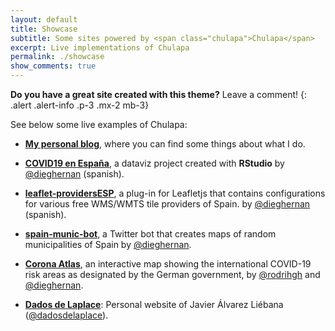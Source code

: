 ```yaml
---
layout: default
title: Showcase
subtitle: Some sites powered by <span class="chulapa">Chulapa</span>
excerpt: Live implementations of Chulapa
permalink: ./showcase
show_comments: true
---
```


**Do you have a great site created with this theme?** Leave a comment!
{: .alert .alert-info .p-3 .mx-2 mb-3}

See below some live examples of <span class="chulapa">Chulapa</span>:

- **[My personal blog](https://dieghernan.github.io/)**, where you can find some things about what I do.

- **[COVID19 en España](https://dieghernan.github.io/COVID19/)**, a dataviz project created with **RStudio** by [@dieghernan](https://github.com/dieghernan) (spanish). 

- **[leaflet-providersESP](https://dieghernan.github.io/leaflet-providersESP/)**, a plug-in for Leafletjs that contains configurations for various free WMS/WMTS tile providers of Spain. by [@dieghernan](https://github.com/dieghernan) (spanish). 

- **[spain-munic-bot](https://dieghernan.github.io/spain-munic-bot/)**, a Twitter bot that creates maps of random municipalities of Spain by [@dieghernan](https://github.com/dieghernan).

- **[Corona Atlas](https://corona-atlas.de/)**, an interactive map showing the international COVID-19 risk areas as designated by the German government, by [@rodrihgh](https://github.com/rodrihgh/) and [@dieghernan](https://github.com/dieghernan).

- **[Dados de Laplace](https://dadosdelaplace.github.io/)**: Personal website of Javier Álvarez Liébana ([@dadosdelaplace](https://github.com/dadosdelaplace)).


